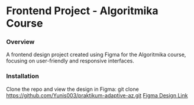 # Frontend Project - Algoritmika Course
### Overview
A frontend design project created using Figma for the Algoritmika course, focusing on user-friendly and responsive interfaces.
### Installation
Clone the repo and view the design in Figma:
git clone https://github.com/Yunis003/praktikum-adaptive-az.git
<a href="https://www.figma.com/design/BKmCBpI9dXn5xkCnbAEAxj/praktikum-adaptive-az?node-id=0-1&node-type=canvas&t=v7l2p97oyOy4Ehz8-0" target="_blank">Figma Design Link</a>
